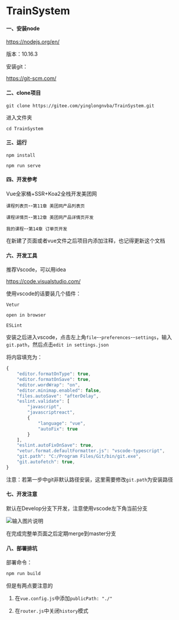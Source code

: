 # TrainSystem

#### 一、安装node
https://nodejs.org/en/


版本：10.16.3


安装git：

https://git-scm.com/




#### 二、clone项目
`git clone https://gitee.com/yinglongnvba/TrainSystem.git`


进入文件夹


`cd TrainSystem`



#### 三、运行


`npm install`




`npm run serve`



#### 四、开发参考


Vue全家桶+SSR+Koa2全栈开发美团网


`课程列表页`--`第11章 美团网产品列表页`


`课程详情页`--`第12章 美团网产品详情页开发`


`我的课程`--`第14章 订单页开发`



在新建了页面或者vue文件之后项目内添加注释，也记得更新这个文档


#### 六、开发工具


推荐Vscode，可以用idea

https://code.visualstudio.com/

使用vscode的话要装几个插件：


`Vetur`


`open in browser`


`ESLint`


安装之后进入vscode，点击左上角`file`--`preferences`--`settings`，输入`git.path`，然后点击`edit in settings.json`

将内容填充为：


```js
{
    "editor.formatOnType": true,
    "editor.formatOnSave": true,
    "editor.wordWrap": "on",
    "editor.minimap.enabled": false,
    "files.autoSave": "afterDelay",
    "eslint.validate": [
        "javascript",
        "javascriptreact",
        {
            "language": "vue",
            "autoFix": true
        }
    ],
    "eslint.autoFixOnSave": true,
    "vetur.format.defaultFormatter.js": "vscode-typescript",
    "git.path": "C:/Program Files/Git/bin/git.exe",
    "git.autofetch": true,
}
```

注意：若第一步中git非默认路径安装，这里需要修改`git.path`为安装路径


#### 七、开发注意

默认在Develop分支下开发，注意使用vscode左下角当前分支


![输入图片说明](https://images.gitee.com/uploads/images/2019/0929/031635_220c0c9c_762520.png "屏幕截图.png")



在完成完整单页面之后定期merge到master分支

#### 八、部署排坑

部署命令：
```js
npm run build
```

但是有两点要注意的

1. 在`vue.config.js`中添加`publicPath: "./"`

2. 在`router.js`中关闭`history`模式